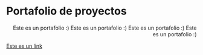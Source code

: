<link rel="stylesheet" href="style.css">

# Portafolio de proyectos
<div style="text-align: right"> Este es un portafolio :) Este es un portafolio :) Este es un portafolio :) Este es un portafolio :) </div>   

[Este es un link](./assets/AMPctl.html)

